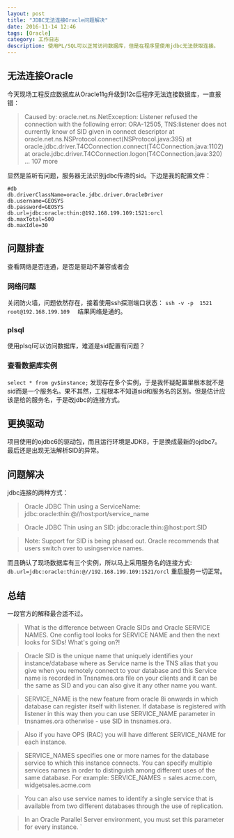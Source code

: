 ```yaml
---
layout: post
title: "JDBC无法连接Oracle问题解决"
date: 2016-11-14 12:46
tags: [Oracle]
category: 工作日志
description: 使用PL/SQL可以正常访问数据库，但是在程序里使用jdbc无法获取连接。
---
```


## 无法连接Oracle
今天现场工程反应数据库从Oracle11g升级到12c后程序无法连接数据库，一直报错：
>Caused by: oracle.net.ns.NetException: Listener refused the connection with the following error: ORA-12505, TNS:listener does not currently know of SID given in connect descriptor 	at oracle.net.ns.NSProtocol.connect(NSProtocol.java:395) 	at oracle.jdbc.driver.T4CConnection.connect(T4CConnection.java:1102) 	at oracle.jdbc.driver.T4CConnection.logon(T4CConnection.java:320) 	... 107 more

显然是监听有问题，服务器无法识别jdbc传递的sid。下边是我的配置文件：
```
#db
db.driverClassName=oracle.jdbc.driver.OracleDriver
db.username=GEOSYS
db.password=GEOSYS
db.url=jdbc:oracle:thin:@192.168.199.109:1521:orcl
db.maxTotal=500
db.maxIdle=30
```

## 问题排查
查看网络是否连通，是否是驱动不兼容或者会
### 网络问题
关闭防火墙，问题依然存在，接着使用ssh探测端口状态：
`ssh -v -p  1521 root@192.168.199.109  `
结果网络是通的。
### plsql
使用plsql可以访问数据库，难道是sid配置有问题？
### 查看数据库实例
`select * from gv$instance;`
发现存在多个实例，于是我怀疑配置里根本就不是sid而是一个服务名。果不其然，工程根本不知道sid和服务名的区别。但是估计应该是给的服务名，于是改jdbc的连接方式。

## 更换驱动
项目使用的ojdbc6的驱动包，而且运行环境是JDK8，于是换成最新的ojdbc7。最后还是出现无法解析SID的异常。

## 问题解决
jdbc连接的两种方式：
> Oracle JDBC Thin using a ServiceName: 
jdbc:oracle:thin:@//host:port/service_name


>Oracle JDBC Thin using an SID: 
jdbc:oracle:thin:@host:port:SID

>Note: 
Support for SID is being phased out. Oracle recommends that users switch over to usingservice names. 

而且确认了现场数据库有三个实例，所以马上采用服务名的连接方式:
`db.url=jdbc:oracle:thin:@//192.168.199.109:1521/orcl`
重启服务一切正常。

## 总结
一段官方的解释最合适不过。
>What is the difference between Oracle SIDs and Oracle SERVICE NAMES. One config tool looks for SERVICE NAME and then the next looks for SIDs! What's going on?!

>Oracle SID is the unique name that uniquely identifies your instance/database where as Service name is the TNS alias that you give when you remotely connect to your database and this Service name is recorded in Tnsnames.ora file on your clients and it can be the same as SID and you can also give it any other name you want.

>SERVICE_NAME is the new feature from oracle 8i onwards in which database can register itself with listener. If database is registered with listener in this way then you can use SERVICE_NAME parameter in tnsnames.ora otherwise - use SID in tnsnames.ora.

>Also if you have OPS (RAC) you will have different SERVICE_NAME for each instance.

>SERVICE_NAMES specifies one or more names for the database service to which this instance connects. You can specify multiple services names in order to distinguish among different uses of the same database. For example:
SERVICE_NAMES = sales.acme.com, widgetsales.acme.com

>You can also use service names to identify a single service that is available from two different databases through the use of replication.

>In an Oracle Parallel Server environment, you must set this parameter for every instance.
`


 